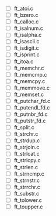 - [ ] ft_atoi.c
- [ ] ft_bzero.c
- [ ] ft_calloc.c
- [ ] ft_isalnum.c
- [ ] ft_isalpha.c
- [ ] ft_isascii.c
- [ ] ft_isdigit.c
- [ ] ft_isprint.c
- [ ] ft_itoa.c
- [ ] ft_memchr.c
- [ ] ft_memcmp.c
- [ ] ft_memcpy.c
- [ ] ft_memmove.c
- [ ] ft_memset.c
- [ ] ft_putchar_fd.c
- [ ] ft_putendl_fd.c
- [ ] ft_putnbr_fd.c
- [ ] ft_putstr_fd.c
- [ ] ft_split.c
- [ ] ft_strchr.c
- [ ] ft_strdup.c
- [ ] ft_strjoin.c
- [ ] ft_strlcat.c
- [ ] ft_strlcpy.c
- [ ] ft_strlen.c
- [ ] ft_strncmp.c
- [ ] ft_strnstr.c
- [ ] ft_strrchr.c
- [ ] ft_substr.c
- [ ] ft_tolower.c
- [ ] ft_toupper.c
